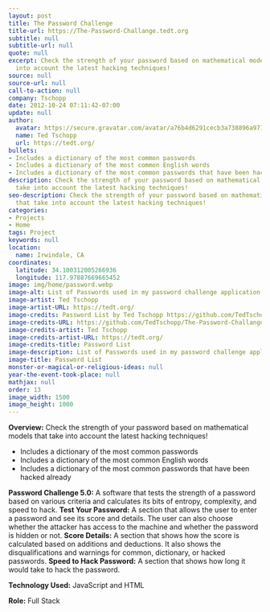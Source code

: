 ```yaml
---
layout: post
title: The Password Challenge
title-url: https://The-Password-Challange.tedt.org
subtitle: null
subtitle-url: null
quote: null
excerpt: Check the strength of your password based on mathematical models that take
  into account the latest hacking techniques!
source: null
source-url: null
call-to-action: null
company: Tschopp
date: 2012-10-24 07:11:42-07:00
update: null
author:
  avatar: https://secure.gravatar.com/avatar/a76b4d6291cecb3a738896a971bfb903?s=512&d=mp&r=g
  name: Ted Tschopp
  url: https://tedt.org/
bullets:
- Includes a dictionary of the most common passwords
- Includes a dictionary of the most common English words
- Includes a dictionary of the most common passwords that have been hacked already
description: Check the strength of your password based on mathematical models that
  take into account the latest hacking techniques!
seo-description: Check the strength of your password based on mathematical models
  that take into account the latest hacking techniques!
categories:
- Projects
- Home
tags: Project
keywords: null
location:
  name: Irwindale, CA
coordinates:
  latitude: 34.100312005266936
  longitude: 117.97887669665452
image: img/home/password.webp
image-alt: List of Passwords used in my password challenge application
image-artist: Ted Tschopp
image-artist-URL: https://tedt.org/
image-credits: Password List by Ted Tschopp https://github.com/TedTschopp/The-Password-Challange
image-credits-URL: https://github.com/TedTschopp/The-Password-Challange
image-credits-artist: Ted Tschopp
image-credits-artist-URL: https://tedt.org/
image-credits-title: Password List
image-description: List of Passwords used in my password challenge application
image-title: Password List
monster-or-magical-or-religious-ideas: null
year-the-event-took-place: null
mathjax: null
order: 13
image_width: 1500
image_height: 1000
---
```

**Overview:** Check the strength of your password based on mathematical models that take into account the latest hacking techniques!

* Includes a dictionary of the most common passwords
* Includes a dictionary of the most common English words
* Includes a dictionary of the most common passwords that have been hacked already

**Password Challenge 5.0:** A software that tests the strength of a password based on various criteria and calculates its bits of entropy, complexity, and speed to hack.
**Test Your Password:** A section that allows the user to enter a password and see its score and details. The user can also choose whether the attacker has access to the machine and whether the password is hidden or not.
**Score Details:** A section that shows how the score is calculated based on additions and deductions. It also shows the disqualifications and warnings for common, dictionary, or hacked passwords.
**Speed to Hack Password:** A section that shows how long it would take to hack the password.

**Technology Used:** JavaScript and HTML

**Role:** Full Stack